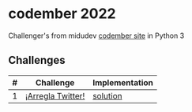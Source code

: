 # codember 2022
Challenger's from midudev [codember site](https://codember.dev/) in Python 3

## Challenges
| #   | Challenge                                                | Implementation                    |
| --- | -------------------------------------------------------- | --------------------------------- |
| 1   | [¡Arregla Twitter!](./challenger01/README.md)             | [solution](./challenger01/soluciont.py)|
